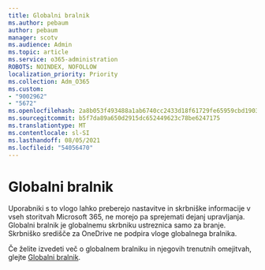 ```yaml
---
title: Globalni bralnik
ms.author: pebaum
author: pebaum
manager: scotv
ms.audience: Admin
ms.topic: article
ms.service: o365-administration
ROBOTS: NOINDEX, NOFOLLOW
localization_priority: Priority
ms.collection: Adm_O365
ms.custom:
- "9002962"
- "5672"
ms.openlocfilehash: 2a8b053f493488a1ab6740cc2433d18f61729fe65959cbd1903ad689000113b2
ms.sourcegitcommit: b5f7da89a650d2915dc652449623c78be6247175
ms.translationtype: MT
ms.contentlocale: sl-SI
ms.lasthandoff: 08/05/2021
ms.locfileid: "54056470"
---
```

# <a name="global-reader"></a>Globalni bralnik

Uporabniki s to vlogo lahko preberejo nastavitve in skrbniške informacije v vseh storitvah Microsoft 365, ne morejo pa sprejemati dejanj upravljanja. Globalni bralnik je globalnemu skrbniku ustreznica samo za branje.
Skrbniško središče za OneDrive ne podpira vloge globalnega bralnika.

Če želite izvedeti več o globalnem bralniku in njegovih trenutnih omejitvah, glejte [Globalni bralnik](https://docs.microsoft.com/azure/active-directory/users-groups-roles/directory-assign-admin-roles#global-reader).
